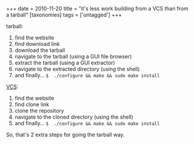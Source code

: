 +++
date = 2010-11-20
title = "it's less work building from a VCS than from a tarball"
[taxonomies]
tags = ['untagged']
+++

tarball:

1.  find the website
2.  find download link
3.  download the tarball
4.  navigate to the tarball (using a GUI file browser)
5.  extract the tarball (using a GUI extractor)
6.  navigate to the extracted directory (using the shell)
7.  and finally... `$  ./configure && make && sudo make install`

[VCS]:

1.  find the website
2.  find clone link
3.  clone the repository
4.  navigate to the cloned directory (using the shell)
5.  and finally... `$  ./configure && make && sudo make install`

So, that's 2 extra steps for going the tarball way.

  [VCS]: http://en.wikipedia.org/wiki/Revision_control
